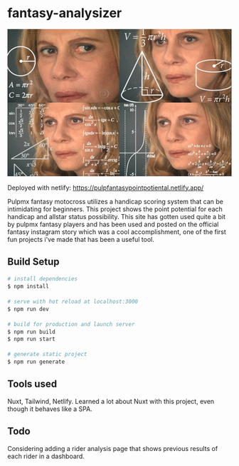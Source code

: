# fantasy-analysizer

<img src="./assets/ogImage.png" alt="woman doing math in her head" width="700"/>

Deployed with netlify: https://pulpfantasypointpotiental.netlify.app/

Pulpmx fantasy motocross utilizes a handicap scoring system that can be intimidating for beginners. This project shows the point potential for each handicap and allstar status possibility. This site has gotten used quite a bit by pulpmx fantasy players and has been used and posted on the official fantasy instagram story which was a cool accomplishment, one of the first fun projects i've made that has been a useful tool.

## Build Setup

```bash
# install dependencies
$ npm install

# serve with hot reload at localhost:3000
$ npm run dev

# build for production and launch server
$ npm run build
$ npm run start

# generate static project
$ npm run generate
```

## Tools used

Nuxt, Tailwind, Netlify. Learned a lot about Nuxt with this project, even though it behaves like a SPA.

## Todo

Considering adding a rider analysis page that shows previous results of each rider in a dashboard.
